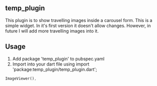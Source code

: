 <!--
This README describes the package. If you publish this package to pub.dev,
this README's contents appear on the landing page for your package.

For information about how to write a good package README, see the guide for
[writing package pages](https://dart.dev/guides/libraries/writing-package-pages).

For general information about developing packages, see the Dart guide for
[creating packages](https://dart.dev/guides/libraries/create-library-packages)
and the Flutter guide for
[developing packages and plugins](https://flutter.dev/developing-packages).
-->

## temp_plugin

This plugin is to show travelling images inside a carousel form. This is a simple widget. In it's first version it doesn't allow changes. However, in future I will add more travelling images into it. 



## Usage
1. Add package 'temp_plugin' to pubspec.yaml
2. Import into your dart file using 
import 'package:temp_plugin/temp_plugin.dart';


```dart
ImageViewer(),
```

